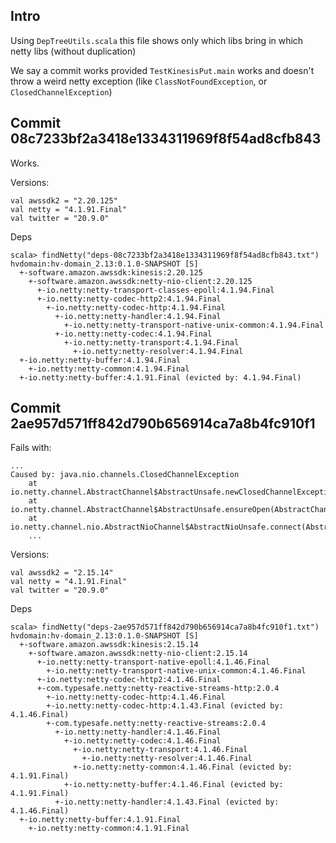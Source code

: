 
## Intro

Using `DepTreeUtils.scala` this file shows only which libs bring in which netty libs (without duplication)

We say a commit works provided `TestKinesisPut.main` works and 
doesn't throw a weird netty exception (like `ClassNotFoundException`, or `ClosedChannelException`)

## Commit 08c7233bf2a3418e1334311969f8f54ad8cfb843

Works.

Versions:

```
val awssdk2 = "2.20.125"
val netty = "4.1.91.Final"
val twitter = "20.9.0"
```

Deps

```
scala> findNetty("deps-08c7233bf2a3418e1334311969f8f54ad8cfb843.txt")
hvdomain:hv-domain_2.13:0.1.0-SNAPSHOT [S]
  +-software.amazon.awssdk:kinesis:2.20.125
    +-software.amazon.awssdk:netty-nio-client:2.20.125
      +-io.netty:netty-transport-classes-epoll:4.1.94.Final
      +-io.netty:netty-codec-http2:4.1.94.Final
        +-io.netty:netty-codec-http:4.1.94.Final
          +-io.netty:netty-handler:4.1.94.Final
            +-io.netty:netty-transport-native-unix-common:4.1.94.Final
          +-io.netty:netty-codec:4.1.94.Final
            +-io.netty:netty-transport:4.1.94.Final
              +-io.netty:netty-resolver:4.1.94.Final
  +-io.netty:netty-buffer:4.1.94.Final
    +-io.netty:netty-common:4.1.94.Final
  +-io.netty:netty-buffer:4.1.91.Final (evicted by: 4.1.94.Final)
```

## Commit 2ae957d571ff842d790b656914ca7a8b4fc910f1

Fails with:

```
...
Caused by: java.nio.channels.ClosedChannelException
	at io.netty.channel.AbstractChannel$AbstractUnsafe.newClosedChannelException(AbstractChannel.java:957)
	at io.netty.channel.AbstractChannel$AbstractUnsafe.ensureOpen(AbstractChannel.java:976)
	at io.netty.channel.nio.AbstractNioChannel$AbstractNioUnsafe.connect(AbstractNioChannel.java:237)
	...
```

Versions:

```
val awssdk2 = "2.15.14"
val netty = "4.1.91.Final"
val twitter = "20.9.0"
```

Deps

```
scala> findNetty("deps-2ae957d571ff842d790b656914ca7a8b4fc910f1.txt")
hvdomain:hv-domain_2.13:0.1.0-SNAPSHOT [S]
  +-software.amazon.awssdk:kinesis:2.15.14
    +-software.amazon.awssdk:netty-nio-client:2.15.14
      +-io.netty:netty-transport-native-epoll:4.1.46.Final
        +-io.netty:netty-transport-native-unix-common:4.1.46.Final
      +-io.netty:netty-codec-http2:4.1.46.Final
      +-com.typesafe.netty:netty-reactive-streams-http:2.0.4
        +-io.netty:netty-codec-http:4.1.46.Final
        +-io.netty:netty-codec-http:4.1.43.Final (evicted by: 4.1.46.Final)
        +-com.typesafe.netty:netty-reactive-streams:2.0.4
          +-io.netty:netty-handler:4.1.46.Final
            +-io.netty:netty-codec:4.1.46.Final
              +-io.netty:netty-transport:4.1.46.Final
                +-io.netty:netty-resolver:4.1.46.Final
              +-io.netty:netty-common:4.1.46.Final (evicted by: 4.1.91.Final)
            +-io.netty:netty-buffer:4.1.46.Final (evicted by: 4.1.91.Final)
          +-io.netty:netty-handler:4.1.43.Final (evicted by: 4.1.46.Final)
  +-io.netty:netty-buffer:4.1.91.Final
    +-io.netty:netty-common:4.1.91.Final
```